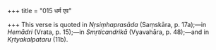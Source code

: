 +++
title = "015 धर्म एव"

+++
This verse is quoted in *Nṛsiṃhaprasāda* (Saṃskāra, p. 17a);—in
*Hemādri* (Vrata, p. 15);—in *Smṛticandrikā* (Vyavahāra, p. 48);—and in
*Kṛtyakalpataru* (11b).


